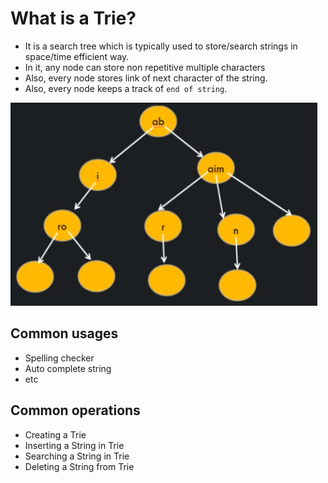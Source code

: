 # What is a Trie?

- It is a search tree which is typically used to store/search strings in space/time efficient way.
- In it, any node can store non repetitive multiple characters
- Also, every node stores link of next character of the string.
- Also, every node keeps a track of `end of string`.

![](../../images/2019-07-22-12-13-51.png)

## Common usages

- Spelling checker
- Auto complete string
- etc

## Common operations

- Creating a Trie
- Inserting a String in Trie
- Searching a String in Trie
- Deleting a String from Trie

